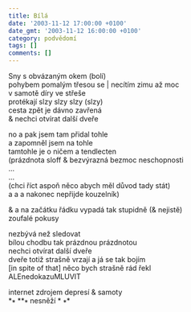 ```yaml
---
title: Bílá
date: '2003-11-12 17:00:00 +0100'
date_gmt: '2003-11-12 16:00:00 +0100'
category: podvědomí
tags: []
comments: []
---
```


<p>Sny s obvázaným okem (bolí)<br>pohybem pomalým třesou se | necítím zimu až moc<br>v samotě díry ve střeše<br>protékají slzy slzy slzy (slzy)<br>cesta zpět je dávno zavřená<br>&amp; nechci otvírat další dveře</p>
<p>no a pak jsem tam přidal tohle<br>a zapomněl jsem na tohle<br>tamtohle je o ničem a tendlecten<br>(prázdnota sloff &amp; bezvýrazná bezmoc neschopnosti<br>...<br>...<br>(chci říct aspoň něco abych měl důvod tady stát)<br>a a a nakonec nepřijde kouzelník)</p>
<p>&amp; a na začátku řádku vypadá tak stupidně (&amp; nejistě)<br>zoufalé pokusy</p>
<p>nezbývá než sledovat<br>bílou chodbu tak prázdnou prázdnotou<br>nechci otvírat další dveře<br>dveře totiž strašně vrzají a já se tak bojím<br>[in spite of that] něco bych strašně rád řekl<br>ALEnedokazuMLUVIT</p>
<p>internet zdrojem depresí &amp; samoty<br>*<sub><big>*</big></sub> **<sub><big>*</big></sub> nesněží * <sub><big>*</big></sub>*</p>
